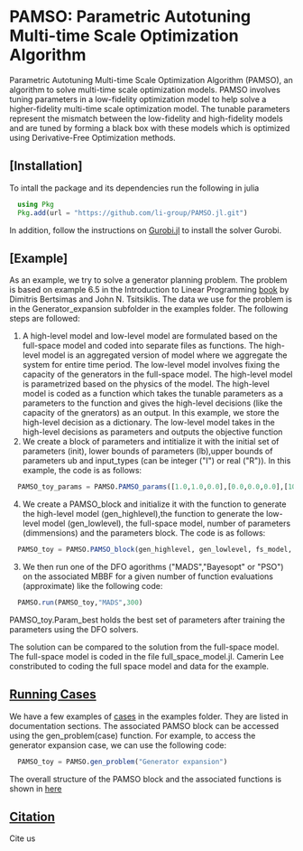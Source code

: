 # PAMSO: Parametric Autotuning Multi-time Scale Optimization Algorithm

Parametric Autotuning Multi-time Scale Optimization Algorithm (PAMSO), an algorithm to solve multi-time scale optimization models. PAMSO involves tuning parameters in a low-fidelity optimization model to help solve a higher-fidelity multi-time scale optimization model.  The tunable parameters represent the mismatch between the low-fidelity and high-fidelity models and are tuned by forming a black box with these models which is optimized using Derivative-Free Optimization methods.

## [Installation]
To intall the package and its dependencies run the following in julia

```julia
  using Pkg
  Pkg.add(url = "https://github.com/li-group/PAMSO.jl.git")
```
  In addition, follow the instructions on [Gurobi.jl](https://github.com/jump-dev/Gurobi.jl) to install the solver Gurobi.

## [Example]
As an example, we try to solve a generator planning problem. The problem is based on example 6.5 in the Introduction to Linear Programming [book](https://books.google.com/books/about/Introduction_to_Linear_Optimization.html?id=GAFsQgAACAAJ&source=kp_book_description) by Dimitris Bertsimas and John N. Tsitsiklis. The data we use for the problem is in the    Generator_expansion subfolder in the examples folder. The following steps are followed:
1. A high-level model and low-level model are formulated based on the full-space model and coded into separate files as functions. The high-level model is an aggregated version of model where we aggregate the system for entire time period. The low-level model involves fixing the capacity of the generators in the full-space model. The high-level model is parametrized based on the physics of the model. The high-level model is coded as a function which takes the tunable parameters as a parameters to the function and gives the high-level decisions (like the capacity of the gnerators) as an output. In this example, we store the high-level decision as a dictionary. The low-level model takes in the high-level decisions as parameters and outputs the objective function
2. We create a block of parameters and intitialize it with the initial set of parameters (init), lower bounds of parameters (lb),upper bounds of parameters ub and input_types (can be integer ("I") or real ("R")). In this example, the code is as follows:
```julia
  PAMSO_toy_params = PAMSO.PAMSO_params([1.0,1.0,0.0],[0.0,0.0,0.0],[10.0,10.0,1000.0], ["R","R","R"])
```
4. We create a PAMSO_block and initialize it with the function to generate the high-level model (gen_highlevel),the function to generate the low-level model (gen_lowlevel), the full-space model, number of parameters (dimmensions) and the parameters block. The code is as follows:
```julia
  PAMSO_toy = PAMSO.PAMSO_block(gen_highlevel, gen_lowlevel, fs_model, 3, params)
```
3. We then run one of the DFO agorithms ("MADS","Bayesopt" or "PSO") on the associated MBBF for a given number of function evaluations (approximate) like the following code: 
```julia
  PAMSO.run(PAMSO_toy,"MADS",300)
```
PAMSO_toy.Param_best holds the best set of parameters after training the parameters using the DFO solvers.

The solution can be compared to the solution from the full-space model. The full-space model is coded in the file full_space_model.jl. Camerin Lee constributed to coding the full space model and data for the example.
## [Running Cases](#example)
We have a few examples of [cases](case.md) in the examples folder. They are listed in documentation sections. The associated PAMSO block can be accessed using the gen_problem(case) function. For example, to access the generator expansion case, we can use the following code:
```julia
  PAMSO_toy = PAMSO.gen_problem("Generator expansion")
```
The overall structure of the PAMSO block and the associated functions is shown in [here](func_struct.md) 
## [Citation](#citation)
Cite us  
